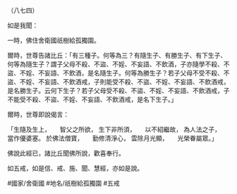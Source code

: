 （八七四）

如是我聞：

一時，佛住舍衛國祇樹給孤獨園。

爾時，世尊告諸比丘：「有三種子。何等為三？有隨生子、有勝生子、有下生子、何等為隨生子？謂子父母不殺、不盜、不婬、不妄語、不飲酒，子亦隨學不殺、不盜、不婬、不妄語、不飲酒，是名隨生子。何等為勝生子？若子父母不受不殺、不盜、不婬、不妄語、不飲酒戒，子則能受不殺、不盜、不婬、不妄語、不飲酒戒，是名勝生子。云何下生子？若子父母受不殺、不盜、不婬、不妄語、不飲酒戒，子不能受不殺、不盜、不婬、不妄語、不飲酒戒，是名下生子。」

爾時，世尊即說偈言：

「生隨及生上，　　智父之所欲，
生下非所須，　　以不紹繼故，
為人法之子，　　當作優婆塞。
於佛法僧寶，　　勤修清淨心，
雲除月光顯，　　光榮眷屬眾。」

佛說此經已，諸比丘聞佛所說，歡喜奉行。

如五戒，如是信、戒、施、聞、慧經，亦如是說。

#國家/舍衛國
#地名/祇樹給孤獨園
#五戒
